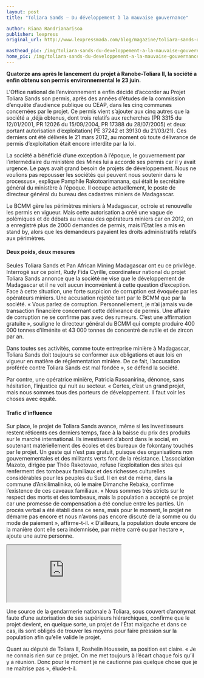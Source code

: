 ```yaml
---
layout: post
title: "Toliara Sands – Du développement à la mauvaise gouvernance"

author: Riana Randrianarisoa
publisher: lexpress
original_url: http://www.lexpressmada.com/blog/magazine/toliara-sands-du-developpement-a-la-mauvaise-gouvernance-38142/

masthead_pic: /img/toliara-sands-du-developpement-a-la-mauvaise-gouvernance/pic_1.jpg
home_pic: /img/toliara-sands-du-developpement-a-la-mauvaise-gouvernance/pic_1_home.jpg
---
```


**Quatorze ans après le lancement du projet à Ranobe-Toliara II, la société a enfin obtenu son permis environnemental le 23 juin.**

<span class="drop-cap">L</span>'Office national de l’environnement a enfin décidé d’accorder au Projet Toliara Sands son permis, après des années d’études de la commission d’enquête d’audience publique ou CEAP, dans les  cinq communes concernées par le projet. Ce permis vient s’ajouter aux cinq autres que la société a ,déjà obtenus, dont trois relatifs aux recherches (PR 3315 du 12/01/2001, PR 12026 du 15/09/2004, PR 17388 du 28/07/2005) et deux portant autorisation d’exploitation( PE 37242 et 39130 du 21/03/21). Ces derniers ont été délivrés le 21 mars 2012, au moment où toute délivrance de permis d’exploitation était encore interdite par la loi.

La société a bénéficié d’une exception à l’époque, le gouvernement  par l’intermédiaire du ministère des Mines lui a accordé ses permis car il y avait urgence. Le pays avait grand besoin de projets de développement. Nous ne voulions pas repousser les sociétés qui peuvent nous soutenir dans le processus», explique Pamphile Rakotoarimanana, qui était le secrétaire général du ministère à l’époque. Il occupe actuellement, le poste de directeur général du bureau des cadastres miniers de Madagascar.

Le BCMM gère les périmètres miniers à Madagascar, octroie et renouvelle les permis en vigueur. Mais cette autorisation a créé une vague de polémiques et de débats au niveau des opérateurs miniers car en 2012, on a enregistré plus de 2000 demandes de permis, mais l’État les a mis en stand by, alors que les demandeurs payaient les droits administratifs relatifs aux périmè­tres.

#### Deux poids, deux mesures

Seules Toliara Sands et Pan African Mining Madagascar ont eu ce privilège. Interrogé sur ce point, Rudy Fida Cyrille, coordinateur national du projet Toliara Sands annonce que la société ne vise que le développement de Madagascar et il ne voit aucun inconvénient à cette question d’exception. Face à cette situation, une forte suspicion de corruption est évoquée par les opérateurs miniers. Une accusation rejetée tant par le BCMM que par la société. « Vous parlez de corruption. Personnellement, je n’ai jamais vu de transaction financière concernant  cette délivrance de permis. Une affaire de corruption ne se confirme pas avec des rumeurs. C’est une affirmation gratuite », souligne le directeur général du BCMM qui compte produire 400 000 tonnes d’ilménite et 43 000 tonnes de concentré de rutile et de zircon par an.

Dans toutes ses activités, comme toute entreprise minière à Madagascar, Toliara Sands doit toujours se conformer aux obligations et aux lois en vigueur en matière de réglementation minière. De ce fait, l’accusation proférée contre Toliara Sands est mal fondée », se défend la société.

Par contre, une opératrice minière,  Patricia Rasoanirina, dénonce, sans hésitation, l’injustice qui nuit au secteur. « Certes, c’est un grand projet, mais nous sommes tous des porteurs de développement. Il faut voir les choses avec équité.

#### Trafic d’influence

Sur place, le projet de Toliara Sands avance, même si les investisseurs restent réticents ces derniers temps, face à la baisse du prix des produits sur le marché international. Ils investissent d’abord dans le social, en soutenant matériellement des écoles et des bureaux de fokontany touchés par le projet. Un geste qui n’est pas gratuit, puisque des organisations non gouvernementales et des militants verts font de la résistance.  L’association Mazoto, dirigée par Théo Rakotovao, refuse l’exploitation des sites qui renferment des tombeaux familiaux et des richesses culturelles considérables pour les peuples du Sud. Il en est de même, dans la commune d’Ankilimalinika, où le maire Dimanche Rebaka, confirme l’existence de ces caveaux familiaux. « Nous sommes très stricts sur le respect des morts et des tombeaux, mais la population a accepté ce projet car une promesse de compensation a été conclue entre les parties. Un procès verbal a été établi dans ce sens, mais pour le moment, le projet ne démarre pas  encore  et nous n’avons pas encore discuté de la somme ou du mode de paiement », affirme-t-il. « D’ailleurs, la population doute encore de la manière dont elle sera indemnisée, par mètre carré ou par hectare », ajoute une autre personne.

<div class="embed-responsive embed-responsive-4by3">
  <iframe class="embed-responsive-item" src="https://www.youtube.com/embed/LtGewWNS5tI"></iframe>
</div>

Une source de la gendarmerie nationale à Toliara, sous couvert d’anonymat faute d’une autorisation de ses supérieurs hiérarchiques, confirme que le projet devient, en quelque sorte, un projet de l’État malgache et dans ce cas, ils sont obligés de trouver les moyens pour faire pression sur la population afin qu’elle valide le projet.

Quant au député de Toliara II, Roshelin Houssein, sa position est claire. « Je ne connais rien sur ce projet. On me met toujours à l’écart chaque fois qu’il y a réunion. Donc pour le moment je ne cautionne pas quelque chose que je ne maitrise pas », élude-t-il.
